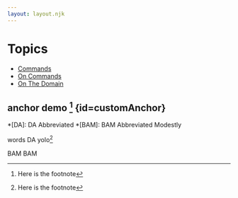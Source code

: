 ```yaml
---
layout: layout.njk
---
```

# Topics

* [Commands](commands)
* [On Commands](onCommands)
* [On The Domain](onTheDomain)
## anchor demo [^1] {id=customAnchor}

*[DA]: DA Abbreviated
*[BAM]: BAM Abbreviated Modestly

words DA yolo[^1]

BAM BAM

[^1]: Here is the footnote
